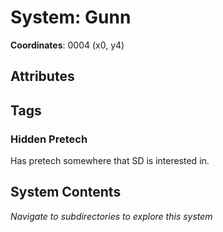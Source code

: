 # System: Gunn

**Coordinates**: 0004 (x0, y4)

## Attributes

## Tags

### Hidden Pretech 

Has pretech somewhere that SD is interested in. 
## System Contents

_Navigate to subdirectories to explore this system_
